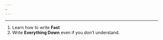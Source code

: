 ```yaml
---
~
---
```

---
1. Learn how to write **Fast**
2. Write **Everything Down** even if you don't understand.